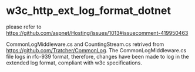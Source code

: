 # w3c_http_ext_log_format_dotnet


please refer to https://github.com/aspnet/Hosting/issues/1013#issuecomment-419950463

CommonLogMiddleware.cs and CountingStream.cs retrived from https://github.com/Tratcher/CommonLog.
The CommonLogMiddleware.cs file logs in rfc-939 format, therefore, changes have been made to log in the extended log format, compliant with w3c specifications.